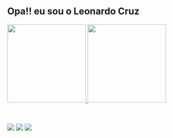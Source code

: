 ## Opa!! eu sou o Leonardo Cruz 
 <div>
  <a href="https://github.com/LeonardoC-Jesus">
  <img height="180em" src="https://github-readme-stats.vercel.app/api?username=LeonardoC-Jesus&show_icons=true&theme=dracula&include_all_commits=false&count_private=true"/>
  <img height="180em" src="https://github-readme-stats.vercel.app/api/top-langs/?username=LeonardoC-Jesus&layout=compact&langs_count=16&theme=dracula"/>
</div>
<div style="display: inline_block"><br>

</div>
  
  ##
 
<div> 
  <a href="https://www.instagram.com/leocdejesus/" target="_blank"><img src="https://img.shields.io/badge/-Instagram-%23E4405F?style=for-the-badge&logo=instagram&logoColor=white" target="_blank"></a>
 <a href="https://discord.gg/G9GPg5SA75" target="_blank"><img src="https://img.shields.io/badge/Discord-7289DA?style=for-the-badge&logo=discord&logoColor=white" target="_blank"></a> 
  <a href="https://www.linkedin.com/in/leonardo-cruz-de-jesus-128058337/" target="_blank"><img src="https://img.shields.io/badge/-LinkedIn-%230077B5?style=for-the-badge&logo=linkedin&logoColor=white" target="_blank"></a> 
 
 
</div>
